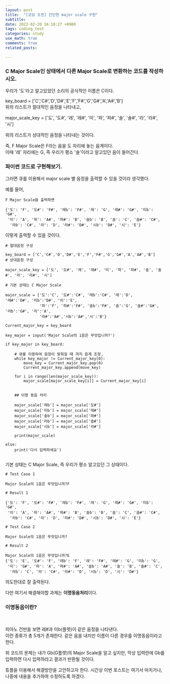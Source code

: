 ```yaml
---
layout: post
title:  "[코딩 도전] 간단한 major scale 구현"
subtitle:   
date: 2022-02-20 16:10:27 +0900
tags: coding_test
categories: study
use_math: true
comments: true
related_posts:

---
```


### C Major Scale인 상태에서 다른 Major Scale로 변환하는 코드를 작성하시오.<br/>

우리가 '도'라고 알고있었던 소리의 공식적인 이름은 C이다.<br/>

key_board = ['C','C#','D','D#','E','F','F#','G','G#','A','A#','B']<br/>
위의 리스트가 절대적인 음정을 나타내고,<br/>

major_scale_key = ['도', '도#', '레', '레#', '미', '파', '파#', '솔', '솔#', '라', '라#', '시']<br/>

위의 리스트가 상대적인 음정을 나타내는 것이다.<br/>

즉, F Major Scale은 F라는 음을 도 자리에 놓는 음계이다.<br/>
이때 '레' 자리에는 G, 즉 우리가 평소 '솔'이라고 알고있던 음이 들어간다.<br/>


### 파이썬 코드로 구현해보기.<br/>

그러면 큐를 이용해서 major scale 별 음정을 출력할 수 있을 것이라 생각했다.

예를 들어,
```
F Major Scale을 출력하면

{'도': 'F', '도#': 'F#', '레b': 'F#', '레': 'G', '레#': 'G#', '미b': 'G#',
 '미': 'A', '파': 'A#', '파#': 'B', '솔b': 'B', '솔': 'C', '솔#': 'C#',
  '라b': 'C#', '라': 'D', '라#': 'D#', '시b': 'D#', '시': 'E'}
```
이렇게 출력할 수 있을 것이다.<br/>

```
# 절대음정 구성

key_board = ['C','C#','D','D#','E','F','F#','G','G#','A','A#','B']
# 상대음정 구성

major_scale_key = ['도', '도#', '레', '레#', '미', '파', '파#', '솔', '솔#', '라', '라#', '시']

# 기본 상태는 C Major Scale

major_scale = {'도':'C', '도#':'C#', '레b':'C#', '레':'D',
'레#':'D#', '미b':'D#', '미':'E',
               '파':'F', '파#':'F#', '솔b':'F#', '솔':'G', '솔#':'G#', '라b':'G#', '라':'A',
               '라#':'A#','시b':'A#','시':'B'}

Current_major_key = key_board

key_major = input('Major Scale의 1음은 무엇입니까?')

if key_major in key_board:

    # 큐를 이용하여 음정이 맞춰질 때 까지 음계 조정.
    while key_major != Current_major_key[0]:
        move_key = Current_major_key.pop(0)
        Current_major_key.append(move_key)
    
    for i in range(len(major_scale_key)):
        major_scale[major_scale_key[i]] = Current_major_key[i]
    
    
    ## 이명 동음 처리

    major_scale['레b'] = major_scale['도#']
    major_scale['미b'] = major_scale['레#']
    major_scale['솔b'] = major_scale['파#']
    major_scale['라b'] = major_scale['솔#']
    major_scale['시b'] = major_scale['라#']
    
    print(major_scale)

else:
    print('다시 입력하세요')
    
```
기본 상태는 C Major Scale, 즉 우리가 평소 알고있던 그 상태이다.<br/>

```
# Test Case 1

Major Scale의 1음은 무엇입니까?F

# Result 1

{'도': 'F', '도#': 'F#', '레b': 'F#', '레': 'G', '레#': 'G#', '미b': 'G#',
 '미': 'A', '파': 'A#', '파#': 'B', '솔b': 'B', '솔': 'C', '솔#': 'C#',
  '라b': 'C#', '라': 'D', '라#': 'D#', '시b': 'D#', '시': 'E'}

# Test Case 2

Major Scale의 1음은 무엇입니까?

# Result 2

Major Scale의 1음은 무엇입니까?E
{'도': 'E', '도#': 'F', '레b': 'F', '레': 'F#', '레#': 'G', '미b': 'G',
 '미': 'G#', '파': 'A', '파#': 'A#', '솔b': 'A#', '솔': 'B', '솔#': 'C',
  '라b': 'C', '라': 'C#', '라#': 'D', '시b': 'D', '시': 'D#'}
```

의도한대로 잘 출력된다.<br/>

다만 여기서 해결해야할 과제는 **이명동음처리**이다.

### 이명동음이란?<br/>
<br/>

피아노 건반을 보면 레#과 미b(플렛)이 같은 음정을 나타낸다.<br/>
이런 종류가 총 5개가 존재한다. 같은 음을 내지만 이름이 다른 경우를 이명동음이라고 한다.<br/>

위 코드의 문제는 내가 Gb(G플렛)의 Major Scale을 알고 싶지만, 막상 입력란에 Gb를 입력하면 다시 입력하라고 결과가 반환될 것이다.<br/>

튜플을 이용해서 해결방안을 고안하고자 한다. 시간상 이번 포스트는 여기서 마치거나, 나중에 내용을 추가하여 수정하도록 하겠다.